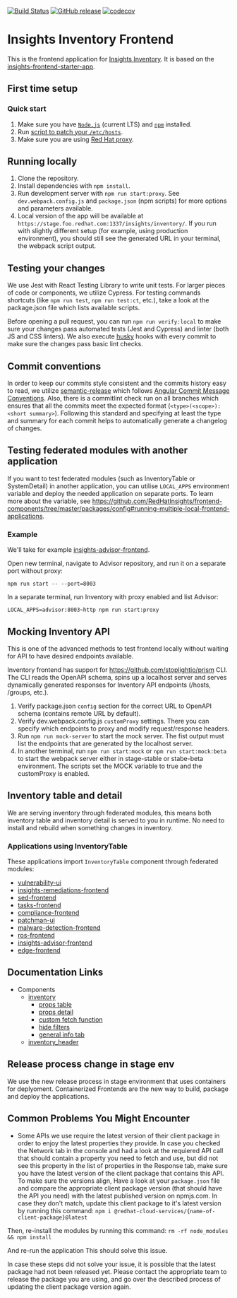 [![Build Status](https://app.travis-ci.com/RedHatInsights/insights-inventory-frontend.svg?branch=master)](https://app.travis-ci.com/RedHatInsights/insights-inventory-frontend) [![GitHub release](https://img.shields.io/github/release/RedHatInsights/insights-inventory-frontend.svg)](https://github.com/RedHatInsights/insights-inventory-frontend/releases/latest) [![codecov](https://codecov.io/gh/RedHatInsights/insights-inventory-frontend/branch/master/graph/badge.svg?token=XC4AD7NQFW)](https://codecov.io/gh/RedHatInsights/insights-inventory-frontend)

# Insights Inventory Frontend

This is the frontend application for [Insights Inventory](https://github.com/RedHatInsights/insights-inventory). It is based on the [insights-frontend-starter-app](git@github.com:RedHatInsights/insights-frontend-starter-app.git).

## First time setup

### Quick start

1. Make sure you have [`Node.js`](https://nodejs.org/en/) (current LTS) and [`npm`](https://www.npmjs.com/) installed.
2. Run [script to patch your `/etc/hosts`](https://github.com/RedHatInsights/insights-proxy/blob/master/scripts/patch-etc-hosts.sh).
3. Make sure you are using [Red Hat proxy](http://hdn.corp.redhat.com/proxy.pac).

## Running locally

1. Clone the repository.
2. Install dependencies with `npm install`.
3. Run development server with `npm run start:proxy`. See `dev.webpack.config.js` and `package.json` (npm scripts) for more options and parameters available.
4. Local version of the app will be available at `https://stage.foo.redhat.com:1337/insights/inventory/`. If you run with slightly different setup (for example, using production environment), you should still see the generated URL in your terminal, the webpack script output.

## Testing your changes

We use Jest with React Testing Library to write unit tests. For larger pieces of code or components, we utilize Cypress. For testing commands shortcuts (like `npm run test`, `npm run test:ct`, etc.), take a look at the package.json file which lists available scripts.

Before opening a pull request, you can run `npm run verify:local` to make sure your changes pass automated tests (Jest and Cypress) and linter (both JS and CSS linters). We also execute [husky](https://typicode.github.io/husky/) hooks with every commit to make sure the changes pass basic lint checks.

## Commit conventions

In order to keep our commits style consistent and the commits history easy to read, we utilize [semantic-release](https://github.com/semantic-release/semantic-release) which follows [Angular Commit Message Conventions](https://github.com/angular/angular/blob/main/CONTRIBUTING.md#-commit-message-format). Also, there is a commitlint check run on all branches which ensures that all the commits meet the expected format (`<type>(<scope>): <short summary>`). Following this standard and specifying at least the type and summary for each commit helps to automatically generate a changelog of changes.

## Testing federated modules with another application

If you want to test federated modules (such as InventoryTable or SystemDetail) in another application, you can utilise `LOCAL_APPS` environment variable and deploy the needed application on separate ports. To learn more about the variable, see https://github.com/RedHatInsights/frontend-components/tree/master/packages/config#running-multiple-local-frontend-applications.

### Example

We'll take for example [insights-advisor-frontend](https://github.com/RedHatInsights/insights-advisor-frontend).

Open new terminal, navigate to Advisor repository, and run it on a separate port without proxy:

```
npm run start -- --port=8003
```

In a separate terminal, run Inventory with proxy enabled and list Advisor:

```
LOCAL_APPS=advisor:8003~http npm run start:proxy
```

## Mocking Inventory API

This is one of the advanced methods to test frontend locally without waiting for API to have desired endpoints available. 

Inventory frontend has support for https://github.com/stoplightio/prism CLI. The CLI reads the OpenAPI schema, spins up a localhost server and serves dynamically generated responses for Inventory API endpoints (/hosts, /groups, etc.).

1. Verify package.json `config` section for the correct URL to OpenAPI schema (contains remote URL by default).
2. Verify dev.webpack.config.js `customProxy` settings. There you can specify which endpoints to proxy and modify request/response headers.
3. Run `npm run mock-server` to start the mock server. The fist output must list the endpoints that are generated by the localhost server.
4. In another terminal, run `npm run start:mock` or `npm run start:mock:beta` to start the webpack server either in stage-stable or stabe-beta environment. The scripts set the MOCK variable to true and the customProxy is enabled.

## Inventory table and detail

We are serving inventory through federated modules, this means both inventory table and inventory detail is served to you in runtime. No need to install and rebuild when something changes in inventory.

### Applications using InventoryTable

These applications import `InventoryTable` component through federated modules:

- [vulnerability-ui](https://github.com/RedHatInsights/vulnerability-ui)
- [insights-remediations-frontend](https://github.com/RedHatInsights/insights-remediations-frontend)
- [sed-frontend](https://github.com/RedHatInsights/sed-frontend)
- [tasks-frontend](https://github.com/RedHatInsights/tasks-frontend)
- [compliance-frontend](https://github.com/RedHatInsights/compliance-frontend)
- [patchman-ui](https://github.com/RedHatInsights/patchman-ui)
- [malware-detection-frontend](https://github.com/RedHatInsights/malware-detection-frontend)
- [ros-frontend](https://github.com/RedHatInsights/ros-frontend)
- [insights-advisor-frontend](https://github.com/RedHatInsights/insights-advisor-frontend)
- [edge-frontend](https://github.com/RedHatInsights/edge-frontend)

## Documentation Links

* Components
  * [inventory](https://github.com/RedHatInsights/insights-inventory-frontend/blob/master/doc/inventory.md)
    * [props table](https://github.com/RedHatInsights/insights-inventory-frontend/blob/master/doc/props_table.md)
    * [props detail](https://github.com/RedHatInsights/insights-inventory-frontend/blob/master/doc/props_detail.md)
    * [custom fetch function](https://github.com/RedHatInsights/insights-inventory-frontend/blob/master/doc/custom_fetch.md)
    * [hide filters](https://github.com/RedHatInsights/insights-inventory-frontend/blob/master/doc/hide_filters.md)
    * [general info tab](https://github.com/RedHatInsights/insights-inventory-frontend/blob/master/doc/general_info.md)
  * [inventory_header](https://github.com/RedHatInsights/insights-inventory-frontend/blob/master/doc/inventory_header.md)

## Release process change in stage env

We use the new release process in stage environment that uses containers for deplyoment. Containerized Frontends are the new way to build, package and deploy the applications.

## Common Problems You Might Encounter

* Some APIs we use require the latest version of their client package in order to enjoy the latest properties they provide.
In case you checked the Network tab in the console and had a look at the requiered API call that should contain a property you need to fetch and use, but did not see this property in the list of properties in the Response tab, make sure you have the latest version of the client package that contains this API.
To make sure the versions align, 
Have a look at your `package.json` file and compare the appropriate client package version (that should have the API you need) with the latest published version on npmjs.com.
In case they don't match, update this client package to it's latest version by running this command: `npm i @redhat-cloud-services/{name-of-client-package}@latest`

Then, re-install the modules by running this command: `rm -rf node_modules && npm install`

And re-run the application
This should solve this issue.

In case these steps did not solve your issue, it is possible that the latest package had not been released yet.
Please contact the appropriate team to release the package you are using, and go over the described process of updating the client package version again.
